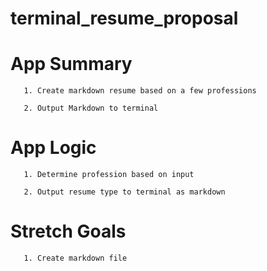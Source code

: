 # terminal_resume_proposal

# App Summary

       1. Create markdown resume based on a few professions

       2. Output Markdown to terminal


# App Logic

       1. Determine profession based on input   

       2. Output resume type to terminal as markdown 

# Stretch Goals

       1. Create markdown file
